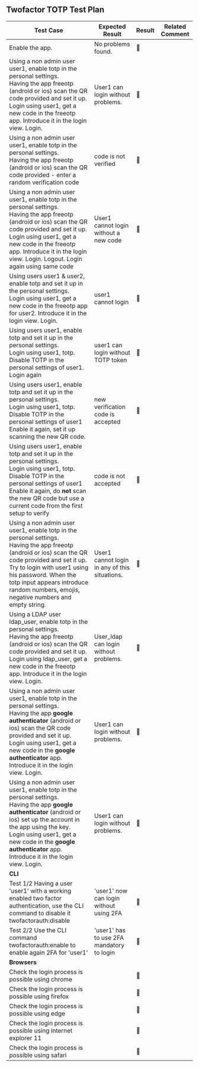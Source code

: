 ## Twofactor TOTP Test Plan

| Test Case                                | Expected Result                          | Result         | Related Comment |
| ---------------------------------------- | ---------------------------------------- | -------------- | --------------- |
| Enable the app.                          | No problems found.                       | 🚧  |                 |
| Using a non admin user user1, enable totp in the personal settings.<br />Having the app freeotp (android or ios) scan the QR code provided and set it up.<br />Login using user1, get a new code in the freeotp app. Introduce it in the login view. Login. | User1 can login without problems.        | 🚧            |                 |
| Using a non admin user user1, enable totp in the personal settings.<br />Having the app freeotp (android or ios) scan the QR code provided - enter a random verification code | code is not verified |  🚧            |                 |
| Using a non admin user user1, enable totp in the personal settings.<br />Having the app freeotp (android or ios) scan the QR code provided and set it up.<br />Login using user1, get a new code in the freeotp app. Introduce it in the login view. Login. Logout. Login again using same code | User1 cannot login without a new code        | 🚧             |                |
| Using users user1 & user2, enable totp and set it up in the personal settings.<br />Login using user1, get a new code in the freeotp app for user2. Introduce it in the login view. Login. | user1 cannot login      | 🚧            |                 |
| Using users user1, enable totp and set it up in the personal settings.<br />Login using user1, totp.<br />Disable TOTP in the personal settings of user1. Login again | user1 can login without TOTP token      | 🚧            |                 |
| Using users user1, enable totp and set it up in the personal settings.<br />Login using user1, totp.<br />Disable TOTP in the personal settings of user1<br/> Enable it again, set it up scanning the new QR code. | new verification code is accepted      | 🚧            |                 |
| Using users user1, enable totp and set it up in the personal settings.<br />Login using user1, totp.<br />Disable TOTP in the personal settings of user1<br/> Enable it again, do **not** scan the new QR code but use a current code from the first setup to verify | code is not accepted      | 🚧            |                 |
| Using a non admin user user1, enable totp in the personal settings.<br />Having the app freeotp (android or ios) scan the QR code provided and set it up.<br />Try to login with user1 using his password. When the totp input appears introduce random numbers, emojis, negative numbers and empty string. | User1 cannot login in any of this situations. | 🚧              |                 |
| Using a LDAP user ldap_user, enable totp in the personal settings.<br />Having the app freeotp (android or ios) scan the QR code provided and set it up.<br />Login using ldap_user, get a new code in the freeotp app. Introduce it in the login view. Login. | User_ldap can login without problems.    | 🚧              |                 |
| Using a non admin user user1, enable totp in the personal settings.<br />Having the app **google authenticator** (android or ios) scan the QR code provided and set it up.<br />Login using user1, get a new code in the **google authenticator** app. Introduce it in the login view. Login. | User1 can login without problems.        | 🚧             |                 |
| Using a non admin user user1, enable totp in the personal settings.<br />Having the app **google authenticator** (android or ios) set up the account in the app using the key.<br />Login using user1, get a new code in the **google authenticator** app. Introduce it in the login view. Login. | User1 can login without problems.        | 🚧             |                 |
| **CLI**                             |                                          |                |                 |
| Test 1/2 Having a user 'user1' with a working enabled two factor authentication, use the CLI command to disable it twofactorauth:disable                           |   'user1' now can login without using 2FA                                       |  🚧               |                 |
| Test 2/2 Use the CLI command twofactorauth:enable to enable again 2FA for 'user1'   |   'user1' has to use 2FA mandatory to login                                       |  🚧               |                 |
| **Browsers**                             |                                          |                |                 |
| Check the login process is possible using chrome |                                          | 🚧             |                 |
| Check the login process is possible using firefox |                                          | 🚧              |                 |
| Check the login process is possible using edge |                                          | 🚧             |            |
| Check the login process is possible using internet explorer 11 |                                          | 🚧             | <br />          |
| Check the login process is possible using safari |                                          | 🚧             |                 |
